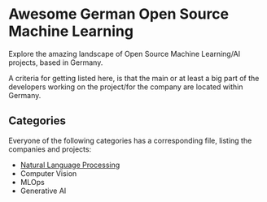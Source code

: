 # Awesome German Open Source Machine Learning 
Explore the amazing landscape of Open Source Machine Learning/AI projects, based in Germany.

A criteria for getting listed here, is that the main or at least a big part of the developers working on the project/for the company are located within Germany.

## Categories
Everyone of the following categories has a corresponding file, listing the companies and projects:
- [Natural Language Processing](nlp.md)
- Computer Vision
- MLOps
- Generative AI